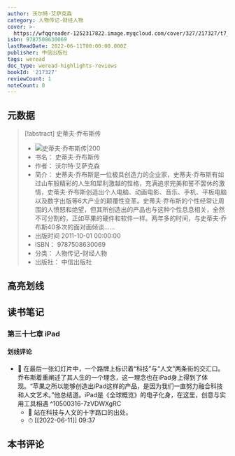 ```yaml
---
author: 沃尔特·艾萨克森
category: 人物传记-财经人物
cover: >-
  https://wfqqreader-1252317822.image.myqcloud.com/cover/327/217327/t7_217327.jpg
isbn: 9787508630069
lastReadDate: 2022-06-11T00:00:00.000Z
publisher: 中信出版社
tags: weread
doc_type: weread-highlights-reviews
bookId: '217327'
reviewCount: 1
noteCount: 0
---
```


## 元数据

> [!abstract] 史蒂夫·乔布斯传
> - ![ 史蒂夫·乔布斯传|200](https://wfqqreader-1252317822.image.myqcloud.com/cover/327/217327/t7_217327.jpg)
> - 书名： 史蒂夫·乔布斯传
> - 作者： 沃尔特·艾萨克森
> - 简介： 史蒂夫·乔布斯是一位极具创造力的企业家，史蒂夫·乔布斯有如过山车般精彩的人生和犀利激越的性格，充满追求完美和誓不罢休的激情，史蒂夫·乔布斯创造出个人电脑、动画电影、音乐、手机、平板电脑以及数字出版等6大产业的颠覆性变革。史蒂夫·乔布斯的个性经常让周围的人愤怒和绝望，但其所创造出的产品也与这种个性息息相关，全然不可分割的，正如苹果的硬件和软件一样。两年多的时间，与史蒂夫·乔布斯40多次的面对面倾谈……
> - 出版时间 2011-10-01 00:00:00
> - ISBN： 9787508630069
> - 分类： 人物传记-财经人物
> - 出版社： 中信出版社

## 高亮划线

## 读书笔记

### 第三十七章 iPad

#### 划线评论
- 📌 在最后一张幻灯片中，一个路牌上标识着“科技”与“人文”两条街的交汇口。乔布斯着重阐述了其人生的一个理念，这一理念也在iPad身上得到了体现。“苹果之所以能够创造出iPad这样的产品，是因为我们一直努力融合科技和人文艺术。”他总结道。iPad是《全球概览》的电子化身，在这里，创意与实用工具相遇 ^10500316-7zVDWXgRC
    - 💭 站在科技与人文的十字路口的出处。
    - ⏱ [[2022-06-11]]  09:37
   
## 本书评论

